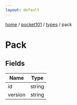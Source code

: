 ```yaml
---
layout: default
---
```


[home](/)  /  [pocket101](/protocol/pocket101)  /  [types](/protocol/pocket101/types)  /  pack

# Pack

## Fields

Name | Type
---|---
id | string
version | string

